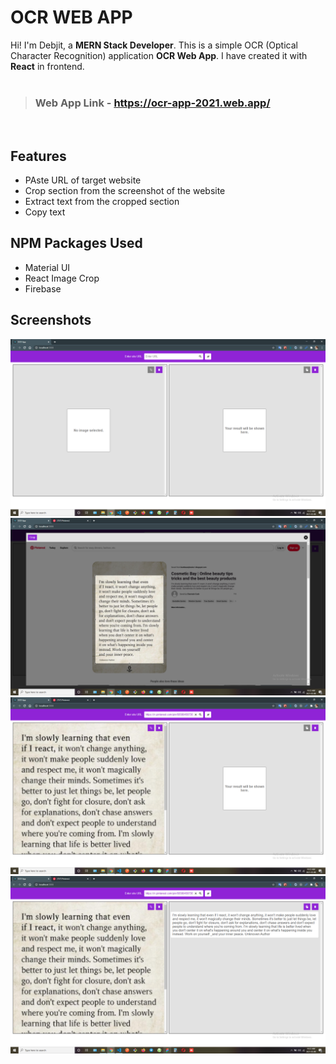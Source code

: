 # OCR WEB APP

Hi! I'm Debjit, a **MERN Stack Developer**. This is a simple OCR (Optical Character Recognition) application **OCR Web App**. I have created it with **React** in frontend.
<br>
<br>
> ### Web App Link - https://ocr-app-2021.web.app/


<br>

## Features

- PAste URL of target website
- Crop section from the screenshot of the website
- Extract text from the cropped section
- Copy text

##  NPM Packages Used

- Material UI
- React Image Crop
- Firebase

## Screenshots

<img src="./screenshots/ss1.png" alt=""/>
<br>
<img src="./screenshots/ss2.png" alt=""/>
<br>
<img src="./screenshots/ss3.png" alt=""/>
<br>
<img src="./screenshots/ss4.png" alt=""/>
<br>

